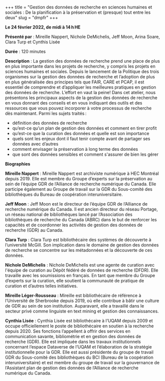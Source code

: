 +++
title = "Gestion des données de recherche en sciences humaines et sociales : De la planification à la préservation et (presque) tout entre les deux"
slug = "dmpfr"
+++

**Le 24 février 2022, de midi à 14 h HE**

**Présenté par** : Mireille Nappert, Nichole DeMichelis, Jeff Moon, Arina Soare, Clara Turp et Cynthis Lisée 

**Durée** : 120 minutes

**Description** : La gestion des données de recherche prend une place de plus en plus importante dans les projets de recherche, y compris les projets en sciences humaines et sociales. Depuis le lancement de la Politique des trois organismes sur la gestion des données de recherche et l’adoption de plus en plus généralisée des principes tels que FAIR, CARE et PCAP, il est essentiel de comprendre et d’appliquer les meilleures pratiques en gestion des données de recherche. L’effort en vaut la peine! Dans cet atelier, nous présentons les principaux aspects de la gestion des données de recherche en vous donnant des conseils et en vous indiquant des outils et des ressources que vous pouvez incorporer à votre processus de recherche dès maintenant. Parmi les sujets traités :
- définition des données de recherche
- qu’est-ce qu’un plan de gestion des données et comment en tirer profit
- qu’est-ce que la curation des données et quelle est son importance
- quels sont les enjeux dont il faut tenir compte avant de partager ses données avec d’autres
- comment envisager la préservation à long terme des données
- que sont des données sensibles et comment s'assurer de bien les gérer

**Biographies** 

**Mireille Nappert** : Mireille Nappert est archiviste numérique à HEC Montréal depuis 2019. Elle est membre du Groupe d’experts sur la préservation au sein de l’équipe GDR de l’Alliance de recherche numérique du Canada. Elle participe également au Groupe de travail sur la GDR du Sous-comité des bibliothèques du Bureau de coopération interuniversitaire.

**Jeff Moon** : Jeff Moon est le directeur de l’équipe GDR de l’Alliance de recherche numérique du Canada. Il est ancien directeur du réseau Portage, un réseau national de bibliothèques lancé par l’Association des bibliothèques de recherche du Canada (ABRC) dans le but de renforcer les capacités et de coordonner les activités de gestion des données de recherche (GDR) au Canada.

**Clara Turp** : Clara Turp est bibliothécaire des systèmes de découverte à l’université McGill. Son implication dans le domaine de gestion des données de recherche se concentre sur les métadonnées et la découverte de ces données.  

**Nichole DeMichelis** : Nichole DeMichelis est une agente de curation avec l'équipe de curation au Dépôt fédéré de données de recherche (DFDR). Elle travaille avec les soumissions en français. En tant que membre du Groupe d’experts sur la curation, elle soutient la communauté de pratique de curation et d’autres telles initiatives.

**Mireille Léger-Rousseau** : Mireille est bibliothécaire de référence à l’Université de Sherbrooke depuis 2019, où elle contribue à bâtir une culture de GDR au sein de son institution. Auparavant, elle a travaillé dans le secteur privé comme linguiste en text mining et gestion des connaissances.

**Cynthia Lisée** : Cynthia Lisée est bibliothécaire à l’UQAM depuis 2009 et occupe officiellement le poste de bibliothécaire en soutien à la recherche depuis 2020. Ses fonctions l’appellent à offrir des services en communication savante, bibliométrie et en gestion des données de recherche (GDR). Elle est impliquée dans les travaux institutionnels concernant l’espace Dataverse de l’UQAM et l’élaboration de la stratégie institutionnelle pour la GDR. Elle est aussi présidente du groupe de travail GDR du Sous-comité des bibliothèques du BCI (Bureau de la coopération interuniversitaire) et est membre du groupe de travail sur la gouvernance de l’Assistant plan de gestion des données de l’Alliance de recherche numérique du Canada.
